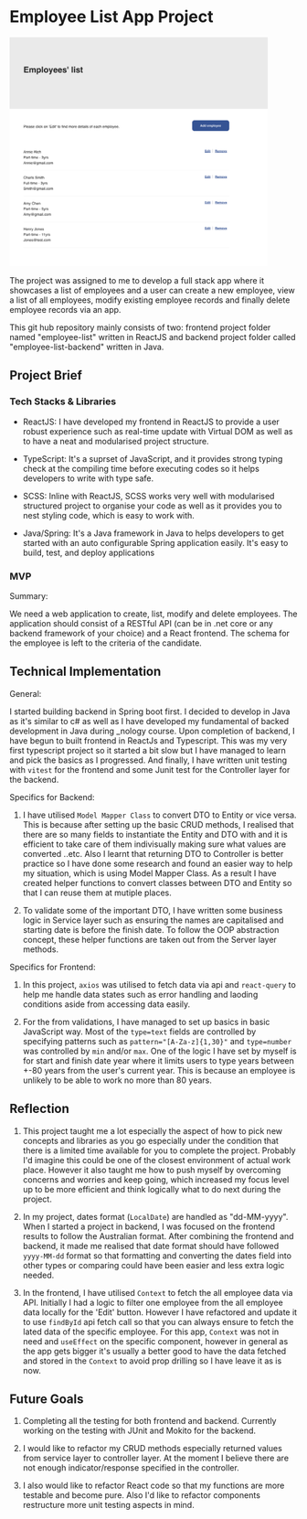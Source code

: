 # Employee List App Project

<img src="./project-snapshot.png" width="auto" height="400" />

The project was assigned to me to develop a full stack app where it showcases a list of employees and a user can create a new employee, view a list of all employees, modify existing employee records and finally delete employee records via an app.

This git hub repository mainly consists of two: frontend project folder named "employee-list" written in ReactJS and backend project folder called "employee-list-backend" written in Java.

## Project Brief

### Tech Stacks & Libraries

- ReactJS: I have developed my frontend in ReactJS to provide a user robust experience such as real-time update with Virtual DOM as well as to have a neat and modularised project structure.

- TypeScript: It's a suprset of JavaScript, and it provides strong typing check at the compiling time before executing codes so it helps developers to write with type safe.

- SCSS: Inline with ReactJS, SCSS works very well with modularised structured project to organise your code as well as it provides you to nest styling code, which is easy to work with.

- Java/Spring: It's a Java framework in Java to helps developers to get started with an auto configurable Spring application easily. It's easy to build, test, and deploy applications

### MVP

Summary:

We need a web application to create, list, modify and delete employees. The application should consist of a RESTful API (can be in .net core or any backend framework of your choice) and a React frontend. The schema for the employee is left to the criteria of the candidate.

## Technical Implementation

General:

I started building backend in Spring boot first. I decided to develop in Java as it's similar to c# as well as I have developed my fundamental of backed development in Java during \_nology course. Upon completion of backend, I have begun to built frontend in ReactJs and Typescript. This was my very first typescript project so it started a bit slow but I have managed to learn and pick the basics as I progressed. And finally, I have written unit testing with `vitest` for the frontend and some Junit test for the Controller layer for the backend.

Specifics for Backend:

1. I have utilised `Model Mapper Class` to convert DTO to Entity or vice versa. This is because after setting up the basic CRUD methods, I realised that there are so many fields to instantiate the Entity and DTO with and it is efficient to take care of them indivisually making sure what values are converted ..etc. Also I learnt that returning DTO to Controller is better practice so I have done some research and found an easier way to help my situation, which is using Model Mapper Class. As a result I have created helper functions to convert classes between DTO and Entity so that I can reuse them at mutiple places.

2. To validate some of the important DTO, I have written some business logic in Service layer such as ensuring the names are capitalised and starting date is before the finish date. To follow the OOP abstraction concept, these helper functions are taken out from the Server layer methods.

Specifics for Frontend:

1. In this project, `axios` was utilised to fetch data via api and `react-query` to help me handle data states such as error handling and laoding conditions aside from accessing data easily.

2. For the from validations, I have managed to set up basics in basic JavaScript way. Most of the `type=text` fields are controlled by specifying patterns such as `pattern="[A-Za-z]{1,30}"` and `type=number` was controlled by `min` and/or `max`. One of the logic I have set by myself is for start and finish date year where it limits users to type years between +-80 years from the user's current year. This is because an employee is unlikely to be able to work no more than 80 years.

## Reflection

1. This project taught me a lot especially the aspect of how to pick new concepts and libraries as you go especially under the condition that there is a limited time available for you to complete the project. Probably I'd imagine this could be one of the closest environment of actual work place. However it also taught me how to push myself by overcoming concerns and worries and keep going, which increased my focus level up to be more efficient and think logically what to do next during the project.

2. In my project, dates format (`LocalDate`) are handled as "dd-MM-yyyy". When I started a project in backend, I was focused on the frontend results to follow the Australian format. After combining the frontend and backend, it made me realised that date format should have followed `yyyy-MM-dd` format so that formatting and converting the dates field into other types or comparing could have been easier and less extra logic needed.

3. In the frontend, I have utilised `Context` to fetch the all employee data via API. Initially I had a logic to filter one employee from the all employee data locally for the 'Edit' button. However I have refactored and update it to use `findById` api fetch call so that you can always ensure to fetch the lated data of the specific employee. For this app, `Context` was not in need and `useEffect` on the specific component, however in general as the app gets bigger it's usually a better good to have the data fetched and stored in the `Context` to avoid prop drilling so I have leave it as is now.

## Future Goals

1. Completing all the testing for both frontend and backend. Currently working on the testing with JUnit and Mokito for the backend.

2. I would like to refactor my CRUD methods especially returned values from service layer to controller layer. At the moment I believe there are not enough indicator/response specified in the controller.

3. I also would like to refactor React code so that my functions are more testable and become pure. Also I'd like to refactor components restructure more unit testing aspects in mind.
